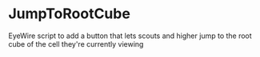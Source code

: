 # JumpToRootCube
EyeWire script to add a button that lets scouts and higher jump to the root cube of the cell they're currently viewing
